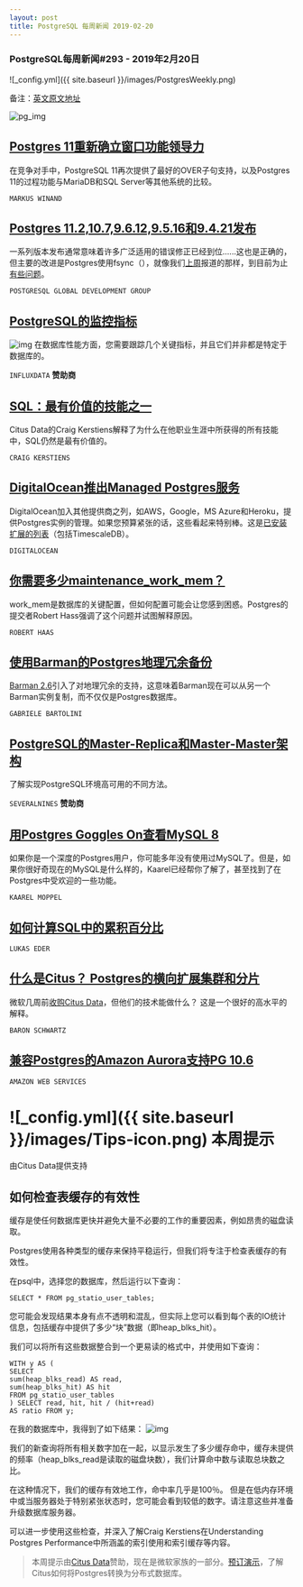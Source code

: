 ```yaml
---
layout: post
title: PostgreSQL 每周新闻 2019-02-20
---
```



### PostgreSQL每周新闻#293 - 2019年2月20日
![_config.yml]({{ site.baseurl }}/images/PostgresWeekly.png)


备注：[英文原文地址](https://postgresweekly.com/issues/293)

![pg_img](https://res.cloudinary.com/cpress/image/upload/w_1280,e_sharpen:60/smn8psobpfnmkotvecyz.jpg)

## [Postgres 11重新确立窗口功能领导力](https://modern-sql.com/blog/2019-02/postgresql-11)
在竞争对手中，PostgreSQL 11再次提供了最好的OVER子句支持，以及Postgres 11的过程功能与MariaDB和SQL Server等其他系统的比较。

`MARKUS WINAND`

## [Postgres 11.2,10.7,9.6.12,9.5.16和9.4.21发布](https://www.postgresql.org/about/news/1920/)
一系列版本发布通常意味着许多广泛适用的错误修正已经到位......这也是正确的，但主要的改进是Postgres使用fsync（），就像我们[上周](https://postgresweekly.com/issues/292)报道的那样，到目前为止[有些问题](https://fosdem.org/2019/schedule/event/postgresql_fsync/)。

`POSTGRESQL GLOBAL DEVELOPMENT GROUP`

## [PostgreSQL的监控指标](https://www.influxdata.com/blog/metrics-to-monitor-in-your-postgresql-database/)
![img](https://copm.s3.amazonaws.com/e973d6f1.jpg)
在数据库性能方面，您需要跟踪几个关键指标，并且它们并非都是特定于数据库的。

`INFLUXDATA` **赞助商**

## [SQL：最有价值的技能之一](http://www.craigkerstiens.com/2019/02/12/sql-most-valuable-skill/)
Citus Data的Craig Kerstiens解释了为什么在他职业生涯中所获得的所有技能中，SQL仍然是最有价值的。

`CRAIG KERSTIENS`

## [DigitalOcean推出Managed Postgres服务](https://blog.digitalocean.com/announcing-managed-databases-for-postgresql/)
DigitalOcean加入其他提供商之列，如AWS，Google，MS Azure和Heroku，提供Postgres实例的管理。如果您预算紧张的话，这些看起来特别棒。这是[已安装扩展的列表](https://gist.github.com/peterc/e4f7a288ed0eb7e4ffe2d8383a086306)（包括TimescaleDB）。

`DIGITALOCEAN`

## [你需要多少maintenance_work_mem？](https://rhaas.blogspot.com/2019/01/how-much-maintenanceworkmem-do-i-need.html)
work_mem是数据库的关键配置，但如何配置可能会让您感到困惑。Postgres的提交者Robert Hass强调了这个问题并试图解释原因。

`ROBERT HAAS`

## [使用Barman的Postgres地理冗余备份](https://blog.2ndquadrant.com/geo-redundancy-postgresql-database-backups-barman/)
[Barman 2.6](https://www.pgbarman.org/barman-2-6-released/)引入了对地理冗余的支持，这意味着Barman现在可以从另一个Barman实例复制，而不仅仅是Postgres数据库。

`GABRIELE BARTOLINI`

## [PostgreSQL的Master-Replica和Master-Master架构](https://severalnines.com/blog/postgresql-high-availability-master-slave-master-master-architectures?utm_campaign=Migrate_CS_OS_Campaign_FEB18&utm_content=pgweekly&utm_medium=Email&utm_source=Link_Click)
了解实现PostgreSQL环境高可用的不同方法。

`SEVERALNINES` **赞助商**

## [用Postgres Goggles On查看MySQL 8](https://www.cybertec-postgresql.com/en/looking-at-mysql-8-with-postgresql-goggles-on/)
如果你是一个深度的Postgres用户，你可能多年没有使用过MySQL了。但是，如果你很好奇现在的MySQL是什么样的，Kaarel已经帮你了解了，甚至找到了在Postgres中受欢迎的一些功能。

`KAAREL MOPPEL`

## [如何计算SQL中的累积百分比](https://blog.jooq.org/2019/02/14/how-to-calculate-a-cumulative-percentage-in-sql/)

`LUKAS EDER`

## [什么是Citus？ Postgres的横向扩展集群和分片](https://www.xaprb.com/blog/citus/)
微软几周前[收购Citus Data](https://blogs.microsoft.com/blog/2019/01/24/microsoft-acquires-citus-data-re-affirming-its-commitment-to-open-source-and-accelerating-azure-postgresql-performance-and-scale/)，但他们的技术能做什么？ 这是一个很好的高水平的解释。

`BARON SCHWARTZ`

## [兼容Postgres的Amazon Aurora支持PG 10.6](https://aws.amazon.com/cn/about-aws/whats-new/2019/02/amazon-aurora-with-postgresql-compatibility-supports-postgresql-10-6/)

`AMAZON WEB SERVICES`

# ![_config.yml]({{ site.baseurl }}/images/Tips-icon.png)   本周提示
由Citus Data提供支持

## 如何检查表缓存的有效性

缓存是使任何数据库更快并避免大量不必要的工作的重要因素，例如昂贵的磁盘读取。

Postgres使用各种类型的缓存来保持平稳运行，但我们将专注于检查表缓存的有效性。

在psql中，选择您的数据库，然后运行以下查询：

`SELECT * FROM pg_statio_user_tables;` 

您可能会发现结果本身有点不透明和混乱，但实际上您可以看到每个表的IO统计信息，包括缓存中提供了多少“块”数据（即heap_blks_hit）。

我们可以将所有这些数据整合到一个更易读的格式中，并使用如下查询：

`WITH y AS (`  
  `SELECT`  
  `sum(heap_blks_read) AS read,`  
  `sum(heap_blks_hit) AS hit`  
  `FROM pg_statio_user_tables`  
 `) SELECT read, hit, hit / (hit+read)`  
   `AS ratio FROM y;`  

在我的数据库中，我得到了如下结果：
![img](https://res.cloudinary.com/cpress/image/upload/w_1280,e_sharpen:60/wlanefrlhzlcikqtvtdd.jpg)

我们的新查询将所有相关数字加在一起，以显示发生了多少缓存命中，缓存未提供的频率（heap_blks_read是读取的磁盘块数），我们计算命中数与读取总块数之比。

在这种情况下，我们的缓存有效地工作，命中率几乎是100％。 但是在低内存环境中或当服务器处于特别紧张状态时，您可能会看到较低的数字。请注意这些并准备升级数据库服务器。

可以进一步使用这些检查，并深入了解Craig Kerstiens在Understanding Postgres Performance中所涵盖的索引使用和索引缓存等内容。

> 本周提示由[Citus Data](https://www.citusdata.com/?utm_source=PG_Weekly&utm_medium=email&utm_campaign=sponsor_blog)赞助，现在是微软家族的一部分。[预订演示](https://www.citusdata.com/about/book_demo/?utm_source=PG_Weekly&utm_medium=email&utm_campaign=sponsor_blog)，了解Citus如何将Postgres转换为分布式数据库。
